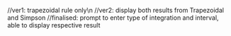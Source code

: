 //ver1: trapezoidal rule only\n
//ver2: display both results from Trapezoidal and Simpson
//finalised: prompt to enter type of integration and interval, able to display respective result
